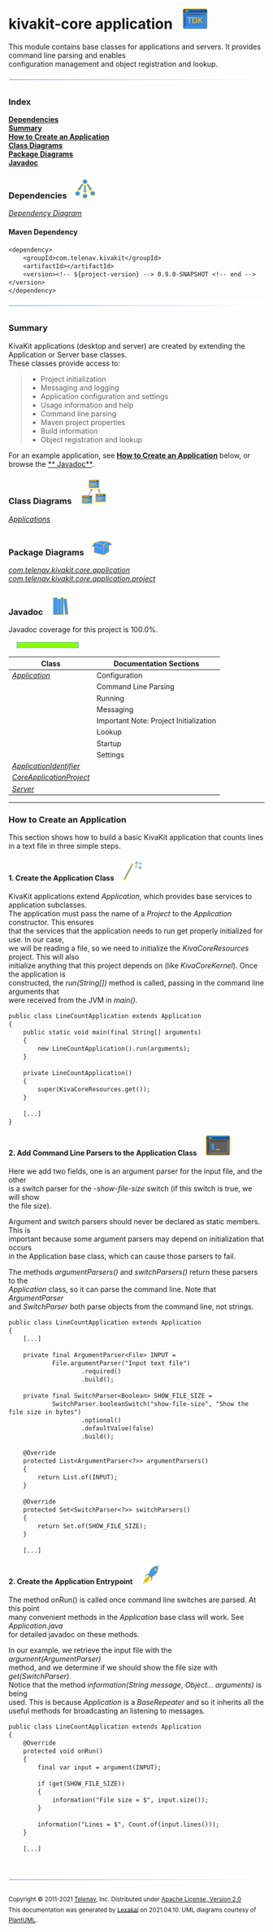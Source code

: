 # kivakit-core application &nbsp;&nbsp;![](../../documentation/images/window-40.png)

This module contains base classes for applications and servers. It provides command line parsing and enables  
configuration management and object registration and lookup.

![](documentation/images/horizontal-line.png)

### Index

[**Dependencies**](#dependencies)  
[**Summary**](#summary)  
[**How to Create an Application**](#how-to-create-an-application)  
[**Class Diagrams**](#class-diagrams)  
[**Package Diagrams**](#package-diagrams)  
[**Javadoc**](#javadoc)

### Dependencies <a name="dependencies"></a> &nbsp;&nbsp; ![](documentation/images/dependencies-40.png)

[*Dependency Diagram*](documentation/diagrams/dependencies.svg)

#### Maven Dependency

    <dependency>
        <groupId>com.telenav.kivakit</groupId>
        <artifactId></artifactId>
        <version><!-- ${project-version} --> 0.9.0-SNAPSHOT <!-- end --></version>
    </dependency>
![](documentation/images/horizontal-line.png)

[//]: # (start-user-text)

### Summary <a name = "summary"></a>

KivaKit applications (desktop and server) are created by extending the Application or Server base classes.  
These classes provide access to:

> - Project initialization
>- Messaging and logging
>- Application configuration and settings
>- Usage information and help
>- Command line parsing
>- Maven project properties
>- Build information
>- Object registration and lookup

For an example application, see [**How to Create an Application**](#how-to-create-an-application) below, or browse the [**
Javadoc**](#javadoc).

[//]: # (end-user-text)

### Class Diagrams <a name="class-diagrams"></a> &nbsp; &nbsp; ![](documentation/images/diagram-48.png)

[*Applications*](documentation/diagrams/diagram-application.svg)  

### Package Diagrams <a name="package-diagrams"></a> &nbsp;&nbsp; ![](documentation/images/box-40.png)

[*com.telenav.kivakit.core.application*](documentation/diagrams/com.telenav.kivakit.core.application.svg)  
[*com.telenav.kivakit.core.application.project*](documentation/diagrams/com.telenav.kivakit.core.application.project.svg)  

### Javadoc <a name="javadoc"></a> &nbsp;&nbsp; ![](documentation/images/books-40.png)

Javadoc coverage for this project is 100.0%.  
  
&nbsp; &nbsp;  ![](documentation/images/meter-100-12.png)



| Class | Documentation Sections |
|---|---|
| [*Application*](https://telenav.github.io/kivakit/javadoc/kivakit.core.application/com/telenav/kivakit/core/application/Application.html) | Configuration |  
| | Command Line Parsing |  
| | Running |  
| | Messaging |  
| | Important Note: Project Initialization |  
| | Lookup |  
| | Startup |  
| | Settings |  
| [*ApplicationIdentifier*](https://telenav.github.io/kivakit/javadoc/kivakit.core.application/com/telenav/kivakit/core/application/ApplicationIdentifier.html) |  |  
| [*CoreApplicationProject*](https://telenav.github.io/kivakit/javadoc/kivakit.core.application/com/telenav/kivakit/core/application/project/CoreApplicationProject.html) |  |  
| [*Server*](https://telenav.github.io/kivakit/javadoc/kivakit.core.application/com/telenav/kivakit/core/application/Server.html) |  |  

[//]: # (start-user-text)

---

### How to Create an Application <a name="how-to-create-an-application"></a>

This section shows how to build a basic KivaKit application that counts lines in a text file in three simple steps.

#### 1. Create the Application Class &nbsp; &nbsp; ![](../../documentation/images/wand-40.png)

KivaKit applications extend _Application_, which provides base services to application subclasses.  
The application must pass the name of a _Project_ to the _Application_ constructor. This ensures  
that the services that the application needs to run get properly initialized for use. In our case,  
we will be reading a file, so we need to initialize the _KivaCoreResources_ project. This will also  
initialize anything that this project depends on (like _KivaCoreKernel_). Once the application is  
constructed, the _run(String\[\])_ method is called, passing in the command line arguments that  
were received from the JVM in _main()._

    public class LineCountApplication extends Application
    {
        public static void main(final String[] arguments)
        {
            new LineCountApplication().run(arguments);
        }
    
        private LineCountApplication()
        {
            super(KivaCoreResources.get());
        }
    
        [...]
    }

#### 2. Add Command Line Parsers to the Application Class &nbsp; &nbsp; ![](../../documentation/images/command-line-40.png)

Here we add two fields, one is an argument parser for the input file, and the other  
is a switch parser for the *-show-file-size* switch (if this switch is true, we will show  
the file size).

Argument and switch parsers should never be declared as static members. This is  
important because some argument parsers may depend on initialization that occurs  
in the Application base class, which can cause those parsers to fail.

The methods _argumentParsers()_ and _switchParsers()_ return these parsers to the  
_Application_ class, so it can parse the command line. Note that _ArgumentParser_  
and _SwitchParser_ both parse objects from the command line, not strings.

    public class LineCountApplication extends Application
    {
        [...]
    
        private final ArgumentParser<File> INPUT =
                File.argumentParser("Input text file")
                        .required()
                        .build();
    
        private final SwitchParser<Boolean> SHOW_FILE_SIZE =
                SwitchParser.booleanSwitch("show-file-size", "Show the file size in bytes")
                        .optional()
                        .defaultValue(false)
                        .build();
    
        @Override
        protected List<ArgumentParser<?>> argumentParsers()
        {
            return List.of(INPUT);
        }
    
        @Override
        protected Set<SwitchParser<?>> switchParsers()
        {
            return Set.of(SHOW_FILE_SIZE);
        }
    
        [...]

#### 2. Create the Application Entrypoint &nbsp; &nbsp; ![](../../documentation/images/rocket-40.png)

The method onRun() is called once command line switches are parsed. At this point  
many convenient methods in the _Application_ base class will work. See _Application.java_  
for detailed javadoc on these methods.

In our example, we retrieve the input file with the _argument(ArgumentParser)_  
method, and we determine if we should show the file size with _get(SwitchParser)_.  
Notice that the method _information(String message, Object... arguments)_ is being  
used. This is because _Application_ is a _BaseRepeater_ and so it inherits all the  
useful methods for broadcasting an listening to messages.

    public class LineCountApplication extends Application
    {
        @Override
        protected void onRun()
        {
            final var input = argument(INPUT);

            if (get(SHOW_FILE_SIZE))
            {
                information("File size = $", input.size());
            }

            information("Lines = $", Count.of(input.lines()));
        }

        [...]

[//]: # (end-user-text)

<br/>

![](documentation/images/horizontal-line.png)

<sub>Copyright &#169; 2011-2021 [Telenav](http://telenav.com), Inc. Distributed under [Apache License, Version 2.0](LICENSE)</sub>  
<sub>This documentation was generated by [Lexakai](https://github.com/Telenav/lexakai) on 2021.04.10. UML diagrams courtesy
of [PlantUML](http://plantuml.com).</sub>

